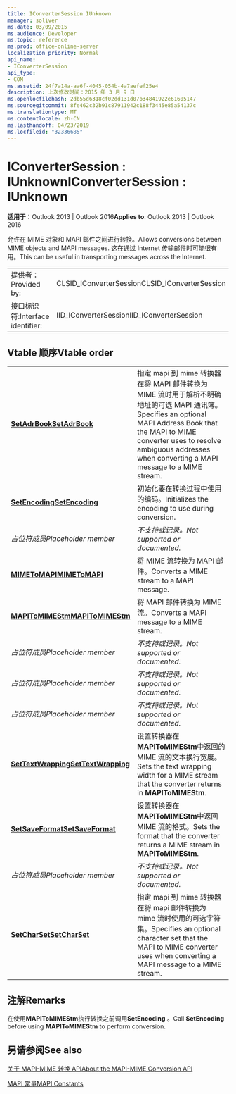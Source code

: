 ```yaml
---
title: IConverterSession IUnknown
manager: soliver
ms.date: 03/09/2015
ms.audience: Developer
ms.topic: reference
ms.prod: office-online-server
localization_priority: Normal
api_name:
- IConverterSession
api_type:
- COM
ms.assetid: 24f7a14a-aa6f-4045-054b-4a7aefef25e4
description: 上次修改时间：2015 年 3 月 9 日
ms.openlocfilehash: 2db55d6318cf02dd131d07b34841922e61605147
ms.sourcegitcommit: 8fe462c32b91c87911942c188f3445e85a54137c
ms.translationtype: MT
ms.contentlocale: zh-CN
ms.lasthandoff: 04/23/2019
ms.locfileid: "32336685"
---
```

# <a name="iconvertersession--iunknown"></a><span data-ttu-id="d5df2-103">IConverterSession : IUnknown</span><span class="sxs-lookup"><span data-stu-id="d5df2-103">IConverterSession : IUnknown</span></span>

  
  
<span data-ttu-id="d5df2-104">**适用于**：Outlook 2013 | Outlook 2016</span><span class="sxs-lookup"><span data-stu-id="d5df2-104">**Applies to**: Outlook 2013 | Outlook 2016</span></span> 
  
<span data-ttu-id="d5df2-105">允许在 MIME 对象和 MAPI 邮件之间进行转换。</span><span class="sxs-lookup"><span data-stu-id="d5df2-105">Allows conversions between MIME objects and MAPI messages.</span></span> <span data-ttu-id="d5df2-106">这在通过 Internet 传输邮件时可能很有用。</span><span class="sxs-lookup"><span data-stu-id="d5df2-106">This can be useful in transporting messages across the Internet.</span></span>
  
|||
|:-----|:-----|
|<span data-ttu-id="d5df2-107">提供者：</span><span class="sxs-lookup"><span data-stu-id="d5df2-107">Provided by:</span></span>  <br/> |<span data-ttu-id="d5df2-108">CLSID_IConverterSession</span><span class="sxs-lookup"><span data-stu-id="d5df2-108">CLSID_IConverterSession</span></span>  <br/> |
|<span data-ttu-id="d5df2-109">接口标识符:</span><span class="sxs-lookup"><span data-stu-id="d5df2-109">Interface identifier:</span></span>  <br/> |<span data-ttu-id="d5df2-110">IID_IConverterSession</span><span class="sxs-lookup"><span data-stu-id="d5df2-110">IID_IConverterSession</span></span>  <br/> |
   
## <a name="vtable-order"></a><span data-ttu-id="d5df2-111">Vtable 顺序</span><span class="sxs-lookup"><span data-stu-id="d5df2-111">Vtable order</span></span>

|||
|:-----|:-----|
|<span data-ttu-id="d5df2-112">**[SetAdrBook](iconvertersession-setadrbook.md)**</span><span class="sxs-lookup"><span data-stu-id="d5df2-112">**[SetAdrBook](iconvertersession-setadrbook.md)**</span></span> <br/> |<span data-ttu-id="d5df2-113">指定 mapi 到 mime 转换器在将 MAPI 邮件转换为 MIME 流时用于解析不明确地址的可选 MAPI 通讯簿。</span><span class="sxs-lookup"><span data-stu-id="d5df2-113">Specifies an optional MAPI Address Book that the MAPI to MIME converter uses to resolve ambiguous addresses when converting a MAPI message to a MIME stream.</span></span>  <br/> |
|<span data-ttu-id="d5df2-114">**[SetEncoding](iconvertersession-setencoding.md)**</span><span class="sxs-lookup"><span data-stu-id="d5df2-114">**[SetEncoding](iconvertersession-setencoding.md)**</span></span> <br/> |<span data-ttu-id="d5df2-115">初始化要在转换过程中使用的编码。</span><span class="sxs-lookup"><span data-stu-id="d5df2-115">Initializes the encoding to use during conversion.</span></span>  <br/> |
| <span data-ttu-id="d5df2-116">*占位符成员*</span><span class="sxs-lookup"><span data-stu-id="d5df2-116">*Placeholder member*</span></span>  <br/> | <span data-ttu-id="d5df2-117">*不支持或记录。*</span><span class="sxs-lookup"><span data-stu-id="d5df2-117">*Not supported or documented.*</span></span>  <br/> |
|<span data-ttu-id="d5df2-118">**[MIMEToMAPI](iconvertersession-mimetomapi.md)**</span><span class="sxs-lookup"><span data-stu-id="d5df2-118">**[MIMEToMAPI](iconvertersession-mimetomapi.md)**</span></span> <br/> |<span data-ttu-id="d5df2-119">将 MIME 流转换为 MAPI 邮件。</span><span class="sxs-lookup"><span data-stu-id="d5df2-119">Converts a MIME stream to a MAPI message.</span></span>  <br/> |
|<span data-ttu-id="d5df2-120">**[MAPIToMIMEStm](iconvertersession-mapitomimestm.md)**</span><span class="sxs-lookup"><span data-stu-id="d5df2-120">**[MAPIToMIMEStm](iconvertersession-mapitomimestm.md)**</span></span> <br/> |<span data-ttu-id="d5df2-121">将 MAPI 邮件转换为 MIME 流。</span><span class="sxs-lookup"><span data-stu-id="d5df2-121">Converts a MAPI message to a MIME stream.</span></span>  <br/> |
| <span data-ttu-id="d5df2-122">*占位符成员*</span><span class="sxs-lookup"><span data-stu-id="d5df2-122">*Placeholder member*</span></span>  <br/> | <span data-ttu-id="d5df2-123">*不支持或记录。*</span><span class="sxs-lookup"><span data-stu-id="d5df2-123">*Not supported or documented.*</span></span>  <br/> |
| <span data-ttu-id="d5df2-124">*占位符成员*</span><span class="sxs-lookup"><span data-stu-id="d5df2-124">*Placeholder member*</span></span>  <br/> | <span data-ttu-id="d5df2-125">*不支持或记录。*</span><span class="sxs-lookup"><span data-stu-id="d5df2-125">*Not supported or documented.*</span></span>  <br/> |
| <span data-ttu-id="d5df2-126">*占位符成员*</span><span class="sxs-lookup"><span data-stu-id="d5df2-126">*Placeholder member*</span></span>  <br/> | <span data-ttu-id="d5df2-127">*不支持或记录。*</span><span class="sxs-lookup"><span data-stu-id="d5df2-127">*Not supported or documented.*</span></span>  <br/> |
|<span data-ttu-id="d5df2-128">**[SetTextWrapping](iconvertersession-settextwrapping.md)**</span><span class="sxs-lookup"><span data-stu-id="d5df2-128">**[SetTextWrapping](iconvertersession-settextwrapping.md)**</span></span> <br/> |<span data-ttu-id="d5df2-129">设置转换器在**MAPIToMIMEStm**中返回的 MIME 流的文本换行宽度。</span><span class="sxs-lookup"><span data-stu-id="d5df2-129">Sets the text wrapping width for a MIME stream that the converter returns in **MAPIToMIMEStm**.</span></span>  <br/> |
|<span data-ttu-id="d5df2-130">**[SetSaveFormat](iconvertersession-setsaveformat.md)**</span><span class="sxs-lookup"><span data-stu-id="d5df2-130">**[SetSaveFormat](iconvertersession-setsaveformat.md)**</span></span> <br/> |<span data-ttu-id="d5df2-131">设置转换器在**MAPIToMIMEStm**中返回 MIME 流的格式。</span><span class="sxs-lookup"><span data-stu-id="d5df2-131">Sets the format that the converter returns a MIME stream in **MAPIToMIMEStm**.</span></span>  <br/> |
| <span data-ttu-id="d5df2-132">*占位符成员*</span><span class="sxs-lookup"><span data-stu-id="d5df2-132">*Placeholder member*</span></span>  <br/> | <span data-ttu-id="d5df2-133">*不支持或记录。*</span><span class="sxs-lookup"><span data-stu-id="d5df2-133">*Not supported or documented.*</span></span>  <br/> |
|<span data-ttu-id="d5df2-134">**[SetCharSet](iconvertersession-setcharset.md)**</span><span class="sxs-lookup"><span data-stu-id="d5df2-134">**[SetCharSet](iconvertersession-setcharset.md)**</span></span> <br/> |<span data-ttu-id="d5df2-135">指定 mapi 到 mime 转换器在将 mapi 邮件转换为 mime 流时使用的可选字符集。</span><span class="sxs-lookup"><span data-stu-id="d5df2-135">Specifies an optional character set that the MAPI to MIME converter uses when converting a MAPI message to a MIME stream.</span></span>  <br/> |
   
## <a name="remarks"></a><span data-ttu-id="d5df2-136">注解</span><span class="sxs-lookup"><span data-stu-id="d5df2-136">Remarks</span></span>

<span data-ttu-id="d5df2-137">在使用**MAPIToMIMEStm**执行转换之前调用**SetEncoding** 。</span><span class="sxs-lookup"><span data-stu-id="d5df2-137">Call **SetEncoding** before using **MAPIToMIMEStm** to perform conversion.</span></span> 
  
## <a name="see-also"></a><span data-ttu-id="d5df2-138">另请参阅</span><span class="sxs-lookup"><span data-stu-id="d5df2-138">See also</span></span>



[<span data-ttu-id="d5df2-139">关于 MAPI-MIME 转换 API</span><span class="sxs-lookup"><span data-stu-id="d5df2-139">About the MAPI-MIME Conversion API</span></span>](about-the-mapi-mime-conversion-api.md)
  
[<span data-ttu-id="d5df2-140">MAPI 常量</span><span class="sxs-lookup"><span data-stu-id="d5df2-140">MAPI Constants</span></span>](mapi-constants.md)

